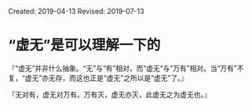 Created: 2019-04-13
Revised: 2019-07-13

# “虚无”是可以理解一下的

『“虚无”并非什么抽象。“无”与“有”相对，而“虚无”与“万有”相对。当“万有”不复，“虚无”亦无存，而这也正是“虚无”之所以是“虚无”了。』

『无对有，虚无对万有。万有灭，虚无亦灭，此虚无之为虚无也。』
